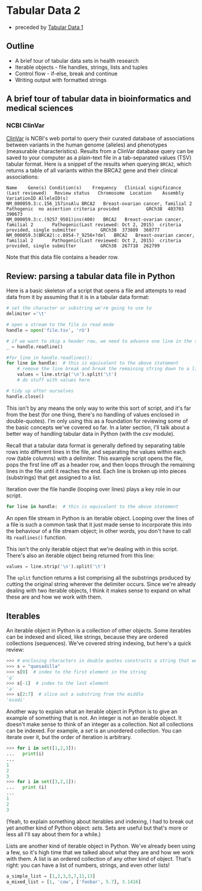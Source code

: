 # Tabular Data 2

* preceded by [Tabular Data 1](https://github.com/PoonLab/courses/blob/master/GradPythonCourse/TabularData.md)

## Outline
* A brief tour of tabular data sets in health research
* Iterable objects - file handles, strings, lists and tuples
* Control flow - if-else, break and continue
* Writing output with formatted strings


## A brief tour of tabular data in bioinformatics and medical sciences

### NCBI ClinVar
[ClinVar](https://www.ncbi.nlm.nih.gov/clinvar/) is NCBI's web portal to query their curated database of associations between variants in the human genome (alleles) and phenotypes (measurable characteristics).  Results from a ClinVar database query can be saved to your computer as a plain-text file in a tab-separated values (TSV) tabular format.  Here is a snippet of the results when querying `BRCA2`, which returns a table of all variants within the BRCA2 gene and their clinical associations:
```
Name	Gene(s)	Condition(s)	Frequency	Clinical significance (Last reviewed)	Review status	Chromosome	Location	Assembly	VariationID	AlleleID(s)	
NM_000059.3:c.156_157insAlu	BRCA2	Breast-ovarian cancer, familial 2		Pathogenic	no assertion criteria provided			GRCh38	403703	390673
NM_000059.3:c.(9257_9501)ins(400)	BRCA2	Breast-ovarian cancer, familial 2		Pathogenic(Last reviewed: Oct 2, 2015)	criteria provided, single submitter			GRCh38	373889	360777
NM_000059.3(BRCA2):c.8954-?_9256+?del	BRCA2	Breast-ovarian cancer, familial 2		Pathogenic(Last reviewed: Oct 2, 2015)	criteria provided, single submitter			GRCh38	267710	262799
```
Note that this data file contains a header row.  

### 


## Review: parsing a tabular data file in Python

Here is a basic skeleton of a script that opens a file and attempts to read data from it by assuming that it is in a tabular data format:
```python
# set the character or substring we're going to use to 
delimiter ='\t'

# open a stream to the file in read mode
handle = open('file.tsv', 'rU')

# if we want to skip a header row, we need to advance one line in the stream
_ = handle.readline()

#for line in handle.readlines():
for line in handle:  # this is equivalent to the above statement
    # remove the line break and break the remaining string down to a list of values
    values = line.strip('\n').split('\t')
    # do stuff with values here

# tidy up after ourselves
handle.close()
```
This isn't by any means the only way to write this sort of script, and it's far from the best (for one thing, there's no handling of values enclosed in double-quotes).  I'm only using this as a foundation for reviewing some of the basic concepts we've covered so far.  In a later section, I'll talk about a better way of handling tabular data in Python (with the *csv* module).

Recall that a tabular data format is generally defined by separating table rows into different lines in the file, and separating the values within each row (table columns) with a delimiter.  This example script opens the file, pops the first line off as a header row, and then loops through the remaining lines in the file until it reaches the end.  Each line is broken up into pieces (substrings) that get assigned to a list.  

Iteration over the file handle (looping over lines) plays a key role in our script.  
```python
for line in handle:  # this is equivalent to the above statement
```
An open file stream in Python is an iterable object.  Looping over the lines of a file is such a common task that it just made sense to incorporate this into the behaviour of a file stream object; in other words, you don't have to call its `readlines()` function.

This isn't the only iterable object that we're dealing with in this script.  There's also an iterable object being returned from this line:
```python
values = line.strip('\n').split('\t')
```
The `split` function returns a list comprising all the substrings produced by cutting the original string wherever the delimiter occurs.  Since we're already dealing with two iterable objects, I think it makes sense to expand on what these are and how we work with them.


## Iterables

An iterable object in Python is a collection of other objects.  Some iterables can be indexed and sliced, like strings, because they are ordered collections (sequences).  We've covered string indexing, but here's a quick review:
```python
>>> # enclosing characters in double quotes constructs a string that we've assigned to the variable `s`
>>> s = "quesadilla"
>>> s[0]  # index to the first element in the string
'q'
>>> s[-1]  # index to the last element
'a'
>>> s[2:7]  # slice out a substring from the middle
'esadi'
```

Another way to explain what an iterable object in Python is to give an example of something that is not.  An integer is not an iterable object.  It doesn't make sense to think of an integer as a collection.  Not all collections can be indexed.  For example, a *set* is an unordered collection.  You can iterate over it, but the order of iteration is arbitrary.
```python
>>> for i in set([1,2,3]):
...   print(i)
...
1
2
3
>>> for i in set([3,2,1]):
...   print (i)
...
1
2
3
```
(Yeah, to explain something about iterables and indexing, I had to break out yet another kind of Python object: *sets*.  Sets are useful but that's more or less all I'll say about them for a while.)

Lists are another kind of iterable object in Python.  We've already been using a few, so it's high time that we talked about what they are and how we work with them.  A list is an ordered collection of any other kind of object.  That's right: you can have a list of numbers, strings, and even other lists!
```python
a_simple_list = [1,2,3,5,7,11,13]
a_mixed_list = [1, 'cow', ['foobar', 5.7], 3.1416]
```





